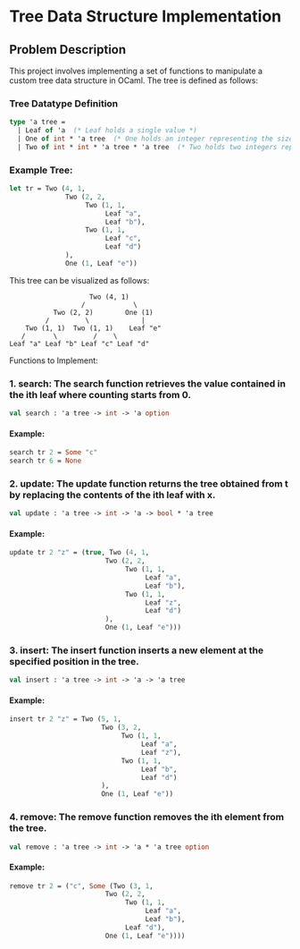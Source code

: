 # Tree Data Structure Implementation

## Problem Description

This project involves implementing a set of functions to manipulate a custom tree data structure in OCaml. The tree is defined as follows:

### Tree Datatype Definition
```ocaml
type 'a tree =
  | Leaf of 'a  (* Leaf holds a single value *)
  | One of int * 'a tree  (* One holds an integer representing the size of the subtree and a single subtree *)
  | Two of int * int * 'a tree * 'a tree  (* Two holds two integers representing the sizes of the left and right subtrees, respectively, and two subtrees *)
```

### Example Tree:
```ocaml
let tr = Two (4, 1,
              Two (2, 2,
                   Two (1, 1, 
                        Leaf "a", 
                        Leaf "b"),
                   Two (1, 1, 
                        Leaf "c", 
                        Leaf "d")
              ),
              One (1, Leaf "e"))
```
This tree can be visualized as follows:
```
                    Two (4, 1)
                  /            \
           Two (2, 2)        One (1)
         /         \             |
    Two (1, 1)  Two (1, 1)    Leaf "e"
   /       \         /    \
Leaf "a" Leaf "b" Leaf "c" Leaf "d"
```

Functions to Implement:
### 1. search: The search function retrieves the value contained in the ith leaf where counting starts from 0.
```ocaml
val search : 'a tree -> int -> 'a option
```

#### Example:
```ocaml
search tr 2 = Some "c"
search tr 6 = None
```

### 2. update: The update function returns the tree obtained from t by replacing the contents of the ith leaf with x.
```ocaml
val update : 'a tree -> int -> 'a -> bool * 'a tree
```

#### Example:
```ocaml
update tr 2 "z" = (true, Two (4, 1, 
                        Two (2, 2,
                             Two (1, 1, 
                                  Leaf "a", 
                                  Leaf "b"),
                             Two (1, 1, 
                                  Leaf "z", 
                                  Leaf "d")
                        ),
                        One (1, Leaf "e")))
```

### 3. insert: The insert function inserts a new element at the specified position in the tree.
```ocaml
val insert : 'a tree -> int -> 'a -> 'a tree
```
#### Example:
```ocaml
insert tr 2 "z" = Two (5, 1, 
                       Two (3, 2, 
                            Two (1, 1, 
                                 Leaf "a", 
                                 Leaf "z"), 
                            Two (1, 1, 
                                 Leaf "b", 
                                 Leaf "d")
                       ), 
                       One (1, Leaf "e"))
```

### 4. remove: The remove function removes the ith element from the tree.
```ocaml
val remove : 'a tree -> int -> 'a * 'a tree option
```
#### Example:
```ocaml
remove tr 2 = ("c", Some (Two (3, 1,
                        Two (2, 2, 
                             Two (1, 1, 
                                  Leaf "a", 
                                  Leaf "b"), 
                             Leaf "d"),
                        One (1, Leaf "e"))))
```
